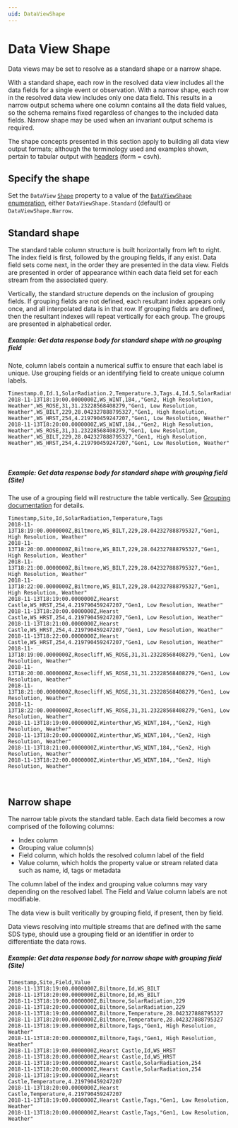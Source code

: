 ```yaml
---
uid: DataViewShape
---
```


# Data View Shape

Data views may be set to resolve as a standard shape or a narrow shape. 

With a standard shape, each row in the resolved data view includes all the data fields for a single event or observation. With a narrow shape, each row in the resolved data view includes only one data field. This results in a narrow output schema where one column contains all the data field values, so the schema remains fixed regardless of changes to the included data fields. Narrow shape may be used when an invariant output schema is required.

The shape concepts presented in this section apply to building all data view output formats; although the terminology used and examples shown, pertain to tabular output with [headers](xref:DataViewsQuickStartGetData#format) (form = csvh).
## Specify the shape
Set the `DataView` [`Shape`](xref:DataViewsQuickStartDefine#dataview-properties) property to a value of the [`DataViewShape` enumeration](xref:DataViewsQuickStartDefine#dataviewshape-enumeration), either `DataViewShape.Standard` (default) or `DataViewShape.Narrow`.

## Standard shape

The standard table column structure is built horizontally from left to right. The index field is first, followed by the grouping fields, if any exist.  Data field sets come next, in the order they are presented in the data view. Fields are presented in order of appearance within each data field set for each stream from the associated query.

Vertically, the standard structure depends on the inclusion of grouping fields. If grouping fields are not defined, each resultant index appears only once, and all interpolated data is in that row. If grouping fields are defined, then the resultant indexes will repeat vertically for each group. The groups are presented in alphabetical order.


##### Example: Get data response body for standard shape with no grouping field

Note, column labels contain a numerical suffix to ensure that each label is unique. Use grouping fields or an identifying field to create unique column labels.

```csv
Timestamp.0,Id.1,SolarRadiation.2,Temperature.3,Tags.4,Id.5,SolarRadiation.6,Temperature.7,Tags.8,Id.9,SolarRadiation.10,Temperature.11,Tags.12,Id.13,SolarRadiation.14,Temperature.15,Tags.16
2018-11-13T18:19:00.0000000Z,WS_WINT,184,,"Gen2, High Resolution, Weather",WS_ROSE,31,31.23228568408279,"Gen1, Low Resolution, Weather",WS_BILT,229,28.042327888795327,"Gen1, High Resolution, Weather",WS_HRST,254,4.219790459247207,"Gen1, Low Resolution, Weather"
2018-11-13T18:20:00.0000000Z,WS_WINT,184,,"Gen2, High Resolution, Weather",WS_ROSE,31,31.23228568408279,"Gen1, Low Resolution, Weather",WS_BILT,229,28.042327888795327,"Gen1, High Resolution, Weather",WS_HRST,254,4.219790459247207,"Gen1, Low Resolution, Weather"
```
<br />

##### Example: Get data response body for standard shape with grouping field (Site)

The use of a grouping field will restructure the table vertically. See [Grouping documentation](xref:DataViewsGrouping) for details.

```csv
Timestamp,Site,Id,SolarRadiation,Temperature,Tags
2018-11-13T18:19:00.0000000Z,Biltmore,WS_BILT,229,28.042327888795327,"Gen1, High Resolution, Weather"
2018-11-13T18:20:00.0000000Z,Biltmore,WS_BILT,229,28.042327888795327,"Gen1, High Resolution, Weather"
2018-11-13T18:21:00.0000000Z,Biltmore,WS_BILT,229,28.042327888795327,"Gen1, High Resolution, Weather"
2018-11-13T18:22:00.0000000Z,Biltmore,WS_BILT,229,28.042327888795327,"Gen1, High Resolution, Weather"
2018-11-13T18:19:00.0000000Z,Hearst Castle,WS_HRST,254,4.219790459247207,"Gen1, Low Resolution, Weather"
2018-11-13T18:20:00.0000000Z,Hearst Castle,WS_HRST,254,4.219790459247207,"Gen1, Low Resolution, Weather"
2018-11-13T18:21:00.0000000Z,Hearst Castle,WS_HRST,254,4.219790459247207,"Gen1, Low Resolution, Weather"
2018-11-13T18:22:00.0000000Z,Hearst Castle,WS_HRST,254,4.219790459247207,"Gen1, Low Resolution, Weather"
2018-11-13T18:19:00.0000000Z,Rosecliff,WS_ROSE,31,31.23228568408279,"Gen1, Low Resolution, Weather"
2018-11-13T18:20:00.0000000Z,Rosecliff,WS_ROSE,31,31.23228568408279,"Gen1, Low Resolution, Weather"
2018-11-13T18:21:00.0000000Z,Rosecliff,WS_ROSE,31,31.23228568408279,"Gen1, Low Resolution, Weather"
2018-11-13T18:22:00.0000000Z,Rosecliff,WS_ROSE,31,31.23228568408279,"Gen1, Low Resolution, Weather"
2018-11-13T18:19:00.0000000Z,Winterthur,WS_WINT,184,,"Gen2, High Resolution, Weather"
2018-11-13T18:20:00.0000000Z,Winterthur,WS_WINT,184,,"Gen2, High Resolution, Weather"
2018-11-13T18:21:00.0000000Z,Winterthur,WS_WINT,184,,"Gen2, High Resolution, Weather"
2018-11-13T18:22:00.0000000Z,Winterthur,WS_WINT,184,,"Gen2, High Resolution, Weather"
```
<br />

## Narrow shape

The narrow table pivots the standard table. Each data field becomes a row comprised of the following columns: 

* Index column 
* Grouping value column(s)
* Field column, which holds the resolved column label of the field
* Value column, which holds the property value or stream related data such as name, id, tags or metadata

The column label of the index and grouping value columns may vary depending on the resolved label. The Field and Value column labels are not modifiable.

The data view is built veritically by grouping field, if present, then by field. 

Data views resolving into multiple streams that are defined with the same SDS type, should use a grouping field or an identifier in order to differentiate the data rows. 

##### Example: Get data response body for narrow shape with grouping field (Site)


```csv
Timestamp,Site,Field,Value
2018-11-13T18:19:00.0000000Z,Biltmore,Id,WS_BILT
2018-11-13T18:20:00.0000000Z,Biltmore,Id,WS_BILT
2018-11-13T18:19:00.0000000Z,Biltmore,SolarRadiation,229
2018-11-13T18:20:00.0000000Z,Biltmore,SolarRadiation,229
2018-11-13T18:19:00.0000000Z,Biltmore,Temperature,28.042327888795327
2018-11-13T18:20:00.0000000Z,Biltmore,Temperature,28.042327888795327
2018-11-13T18:19:00.0000000Z,Biltmore,Tags,"Gen1, High Resolution, Weather"
2018-11-13T18:20:00.0000000Z,Biltmore,Tags,"Gen1, High Resolution, Weather"
2018-11-13T18:19:00.0000000Z,Hearst Castle,Id,WS_HRST
2018-11-13T18:20:00.0000000Z,Hearst Castle,Id,WS_HRST
2018-11-13T18:19:00.0000000Z,Hearst Castle,SolarRadiation,254
2018-11-13T18:20:00.0000000Z,Hearst Castle,SolarRadiation,254
2018-11-13T18:19:00.0000000Z,Hearst Castle,Temperature,4.219790459247207
2018-11-13T18:20:00.0000000Z,Hearst Castle,Temperature,4.219790459247207
2018-11-13T18:19:00.0000000Z,Hearst Castle,Tags,"Gen1, Low Resolution, Weather"
2018-11-13T18:20:00.0000000Z,Hearst Castle,Tags,"Gen1, Low Resolution, Weather"
```

